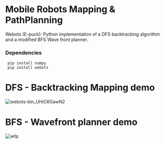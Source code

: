 # Mobile Robots Mapping & PathPlanning

Webots (E-puck): Python implementation of a DFS backtracking algorithm and a modified BFS Wave front planner. 

### Dependencies 
     pip install numpy  
     pip install webots  

# DFS - Backtracking Mapping demo
![webots-bin_UHiC6GawN2](https://user-images.githubusercontent.com/64340009/235514042-09754938-cd29-4ddc-9361-3d0a7ee7220e.gif)

# BFS - Wavefront planner demo
![wfp](https://user-images.githubusercontent.com/64340009/235516603-8b1ee8a6-b895-45d4-b453-a27e9b0fc53f.gif)

